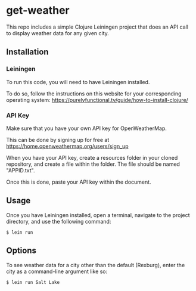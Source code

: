 # get-weather

This repo includes a simple Clojure Leiningen project that does an API call to display weather data for any given city.

## Installation

### Leiningen

To run this code, you will need to have Leiningen installed.

To do so, follow the instructions on this website for your corresponding operating system: https://purelyfunctional.tv/guide/how-to-install-clojure/

### API Key

Make sure that you have your own API key for OpenWeatherMap.

This can be done by signing up for free at https://home.openweathermap.org/users/sign_up

When you have your API key, create a resources folder in your cloned repository, and create a file within the folder. The file should be named "APPID.txt".

Once this is done, paste your API key within the document.

## Usage

Once you have Leiningen installed, open a terminal, navigate to the project directory, and use the following command:

    $ lein run

## Options

To see weather data for a city other than the default (Rexburg), enter the city as a command-line argument like so:

    $ lein run Salt Lake
